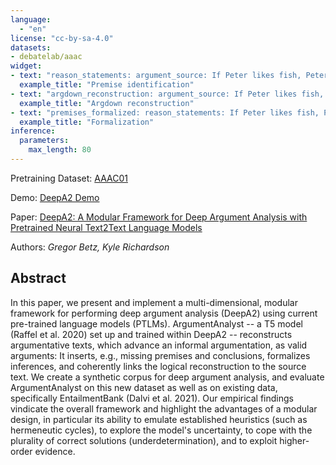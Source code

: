 ```yaml
---
language: 
  - "en"
license: "cc-by-sa-4.0"
datasets:
- debatelab/aaac
widget:
- text: "reason_statements: argument_source: If Peter likes fish, Peter has been to New York. So, Peter has been to New York."
  example_title: "Premise identification"
- text: "argdown_reconstruction: argument_source: If Peter likes fish, Peter has been to New York. So, Peter has been to New York."
  example_title: "Argdown reconstruction"
- text: "premises_formalized: reason_statements: If Peter likes fish, Peter has been to New York. (ref: (1))"
  example_title: "Formalization"
inference:
  parameters:
    max_length: 80
---
```


Pretraining Dataset: [AAAC01](https://huggingface.co/datasets/debatelab/aaac)

Demo: [DeepA2 Demo](https://huggingface.co/spaces/debatelab/deepa2-demo)

Paper: [DeepA2: A Modular Framework for Deep Argument Analysis with Pretrained Neural Text2Text Language Models](https://arxiv.org/abs/2110.01509)

Authors: *Gregor Betz, Kyle Richardson*

## Abstract

In this paper, we present and implement a multi-dimensional, modular framework for performing deep argument analysis (DeepA2) using current pre-trained language models (PTLMs). ArgumentAnalyst -- a T5 model (Raffel et al. 2020) set up and trained within DeepA2 -- reconstructs argumentative texts, which advance an informal argumentation, as valid arguments: It inserts, e.g., missing premises and conclusions, formalizes inferences, and coherently links the logical reconstruction to the source text. We create a synthetic corpus for deep argument analysis, and evaluate ArgumentAnalyst on this new dataset as well as on existing data, specifically EntailmentBank (Dalvi et al. 2021). Our empirical findings vindicate the overall framework and highlight the advantages of a modular design, in particular its ability to emulate established heuristics (such as hermeneutic cycles), to explore the model's uncertainty, to cope with the plurality of correct solutions (underdetermination), and to exploit higher-order evidence.